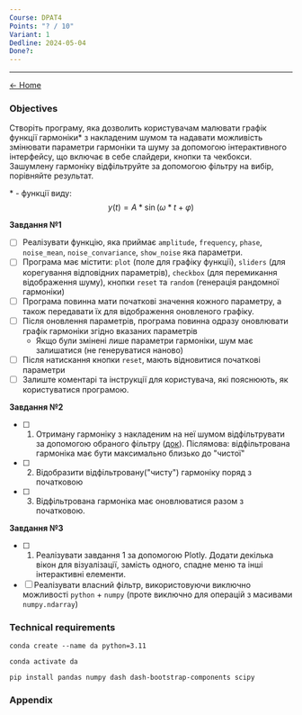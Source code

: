 ```yaml
---
Course: DPAT4
Points: "? / 10"
Variant: 1
Dedline: 2024-05-04
Done?:
---
```

---

[<- Home](../)

### Objectives

Створіть програму, яка дозволить користувачам малювати графік функції гармоніки* з накладеним шумом та надавати можливість змінювати параметри гармоніки та шуму за допомогою інтерактивного інтерфейсу, що включає в себе слайдери, кнопки та чекбокси. Зашумлену гармоніку відфільтруйте за допомогою фільтру на вибір, порівняйте результат.


\* - функції виду:
$$
y(t) = A * \sin(\omega*t+\varphi)
$$

**Завдання №1**

- [ ] Реалізувати функцію, яка приймає `amplitude`, `frequency`, `phase`, `noise_mean`, `noise_convariance`, `show_noise` яка параметри.
- [ ] Програма має містити: `plot` (поле для графіку функції), `sliders` (для корегування відповідних параметрів), `checkbox` (для перемикання відображення шуму), кнопки `reset` та  `random` (генерація рандомної гармоніки)
- [ ] Програма повинна мати початкові значення кожного параметру, а також передавати їх для відображення оновленого графіку. 
- [ ] Після оновлення параметрів, програма повинна одразу оновлювати графік гармоніки згідно вказаних параметрів
	- Якщо були змінені лише параметри гармоніки, шум має залишатися (не генеруватися наново) 
- [ ] Після натискання кнопки `reset`, мають відновитися початкові параметри
- [ ] Залиште коментарі та інструкції для користувача, які пояснюють, як користуватися програмою.

**Завдання №2**

- [ ] 1. Отриману гармоніку з накладеним на неї шумом відфільтрувати за допомогою обраного фільтру ([док](https://docs.scipy.org/doc/scipy/reference/signal.html)). Післямова: відфільтрована гармоніка має бути максимально близько до "чистої"
- [ ] 2. Відобразити відфільтровану("чисту") гармоніку поряд з початковою
- [ ] 3. Відфільтрована гармоніка має оновлюватися разом з початковою.


**Завдання №3**

- [ ] 1. Реалізувати завдання 1 за допомогою Plotly. Додати декілька вікон для візуалізації, замість одного, спадне меню та інші інтерактивні елементи.
- [ ] Реалізувати власний фільтр, використовуючи виключно можливості `python` + `numpy` (проте виключно для операцій з масивами `numpy.ndarray`)

### Technical requirements

```
conda create --name da python=3.11
```

```
conda activate da
```

```
pip install pandas numpy dash dash-bootstrap-components scipy
```


### Appendix

